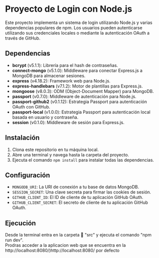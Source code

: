 # Proyecto de Login con Node.js

Este proyecto implementa un sistema de login utilizando Node.js y varias dependencias populares de npm. Los usuarios pueden autenticarse utilizando sus credenciales locales o mediante la autenticación OAuth a través de GitHub.

## Dependencias

- **bcrypt** (v5.1.1): Librería para el hash de contraseñas.
- **connect-mongo** (v5.1.0): Middleware para conectar Express.js a MongoDB para almacenar sesiones.
- **express** (v4.18.2): Framework web para Node.js.
- **express-handlebars** (v7.1.2): Motor de plantillas para Express.js.
- **mongoose** (v8.0.3): ODM (Object-Document Mapper) para MongoDB.
- **passport** (v0.7.0): Middleware de autenticación para Node.js.
- **passport-github2** (v0.1.12): Estrategia Passport para autenticación OAuth con GitHub.
- **passport-local** (v1.0.0): Estrategia Passport para autenticación local basada en usuario y contraseña.
- **session** (v0.1.0): Middleware de sesión para Express.js.

## Instalación

1. Clona este repositorio en tu máquina local.
2. Abre una terminal y navega hasta la carpeta del proyecto.
3. Ejecuta el comando `npm install` para instalar todas las dependencias.

## Configuración


- `MONGODB_URI`: La URI de conexión a tu base de datos MongoDB.
- `SESSION_SECRET`: Una clave secreta para firmar las cookies de sesión.
- `GITHUB_CLIENT_ID`: El ID de cliente de tu aplicación GitHub OAuth.
- `GITHUB_CLIENT_SECRET`: El secreto de cliente de tu aplicación GitHub OAuth.

## Ejecución

Desde la terminal entra en la carpeta 📂  "src" y ejecuta el comando "npm run dev".  
Prodras acceder a la aplicacion web que se encuentra en la http://localhost:8080/)http://localhost:8080/ por defecto
